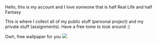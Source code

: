 Hello, this is my account and I love someone that is half Real Life and half Fantasy



This is where I collect all of my public stuff (personal project) and my private stuff (assignments).
Have a free tome to look around :)


Owh, free wallpaper for you
<img src="https://images.photowall.com/products/64481/voguish-world-map-blue.jpg?h=699&q=85">

